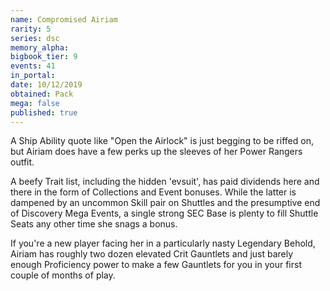 ```yaml
---
name: Compromised Airiam
rarity: 5
series: dsc
memory_alpha:
bigbook_tier: 9
events: 41
in_portal:
date: 10/12/2019
obtained: Pack
mega: false
published: true
---
```


A Ship Ability quote like "Open the Airlock" is just begging to be riffed on, but Airiam does have a few perks up the sleeves of her Power Rangers outfit.

A beefy Trait list, including the hidden 'evsuit', has paid dividends here and there in the form of Collections and Event bonuses. While the latter is dampened by an uncommon Skill pair on Shuttles and the presumptive end of Discovery Mega Events, a single strong SEC Base is plenty to fill Shuttle Seats any other time she snags a bonus.

If you're a new player facing her in a particularly nasty Legendary Behold, Airiam has roughly two dozen elevated Crit Gauntlets and just barely enough Proficiency power to make a few Gauntlets for you in your first couple of months of play.
